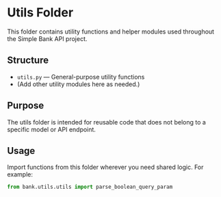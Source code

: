 # Utils Folder

This folder contains utility functions and helper modules used throughout the Simple Bank API project.

## Structure

- `utils.py` — General-purpose utility functions
- (Add other utility modules here as needed.)

## Purpose

The utils folder is intended for reusable code that does not belong to a specific model or API endpoint.

## Usage

Import functions from this folder wherever you need shared logic. For example:

```python
from bank.utils.utils import parse_boolean_query_param
```